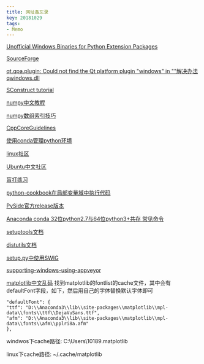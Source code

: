 ```yaml
---
title: 网址备忘录
key: 20181029
tags:
- Memo
---
```


<!--more-->
[Unofficial Windows Binaries for Python Extension Packages](https://www.lfd.uci.edu/~gohlke/pythonlibs/)

[SourceForge](https://sourceforge.net/)

[qt.qpa.plugin: Could not find the Qt platform plugin "windows" in ""解决办法 qwindows.dll](https://blog.csdn.net/ouening/article/details/81093697)

[SConstruct tutorial](https://www.ibm.com/developerworks/cn/linux/l-cn-scons/index.html)

[numpy中文教程](https://www.numpy.org.cn/)

[numpy数组索引技巧](https://docs.scipy.org/doc/numpy/user/quickstart.html#fancy-indexing-and-index-tricks)

[CppCoreGuidelines](http://isocpp.github.io/CppCoreGuidelines/CppCoreGuidelines)

[使用conda管理python环境](http://www.mamicode.com/info-detail-1953318.html)

[linux社区](http://linux.ubuntu.org.cn/)

[Ubuntu中文社区](http://forum.ubuntu.org.cn/index.php)

[盲打练习](https://www.typingclub.com)

[python-cookbook在局部变量域中执行代码](https://python3-cookbook.readthedocs.io/zh_CN/latest/c09/p23_executing_code_with_local_side_effects.html)

[PySide官方release版本](https://download.qt.io/official_releases/pyside/)

[Anaconda conda 32位python2.7与64位python3+共存 常见命令](https://blog.csdn.net/qq_16234613/article/details/78161293)

[setuptools文档](https://setuptools.readthedocs.io/en/latest/setuptools.html#including-data-files)

[distutils文档](https://docs.python.org/3/distutils/sourcedist.html#manifest)

[setup.py中使用SWIG](http://note.qidong.name/2018/03/swig-setup-py/)

[supporting-windows-using-appveyor](https://packaging.python.org/guides/supporting-windows-using-appveyor/#appveyor-yml)

[matplotlib中文乱码](https://www.zhihu.com/question/25404709/answer/309784195)
找到matplotlib的fontlist的cache文件，其中会有defaultFont字段，如下，然后用自己的字体替换默认字体即可

    "defaultFont": {
    "ttf": "D:\\Anaconda3\\lib\\site-packages\\matplotlib\\mpl-data\\fonts\\ttf\\DejaVuSans.ttf",
    "afm": "D:\\Anaconda3\\lib\\site-packages\\matplotlib\\mpl-data\\fonts\\afm\\pplri8a.afm"
  	},

windwos下cache路径: C:\Users\10189\.matplotlib

linux下cache路径: ~/.cache/matplotlib